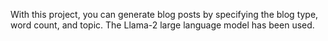 With this project, you can generate blog posts by specifying the blog type, word count, and topic. The Llama-2 large language model has been used.
